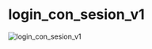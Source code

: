 # login_con_sesion_v1

![login_con_sesion_v1](https://user-images.githubusercontent.com/60829867/203873401-3c20c72c-1ebc-4d6a-a59f-e4fd32c5196a.png)

